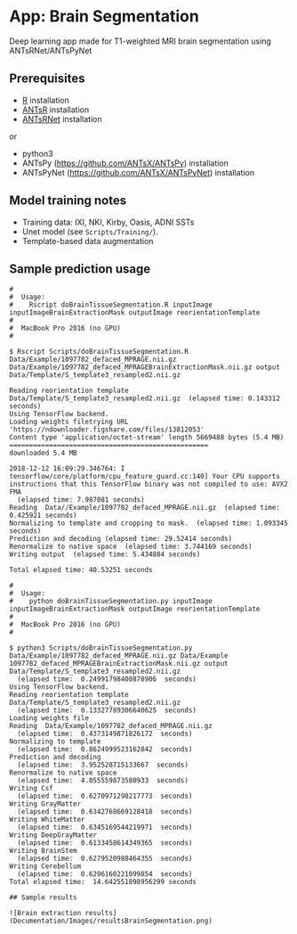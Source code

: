 # App:  Brain Segmentation

Deep learning app made for T1-weighted MRI brain segmentation using ANTsRNet/ANTsPyNet

## Prerequisites

* [R](https://www.r-project.org) installation
* [ANTsR](https://github.com/ANTsX/ANTsR) installation
* [ANTsRNet](https://github.com/ANTsX/ANTsRNet) installation

or 

* python3
* ANTsPy (https://github.com/ANTsX/ANTsPy) installation
* ANTsPyNet (https://github.com/ANTsX/ANTsPyNet) installation

## Model training notes

* Training data: IXI, NKI, Kirby, Oasis, ADNI SSTs
* Unet model (see ``Scripts/Training/``).
* Template-based data augmentation

## Sample prediction usage

```
#
#  Usage:
#    Rscript doBrainTissueSegmentation.R inputImage inputImageBrainExtractionMask outputImage reorientationTemplate
#
#  MacBook Pro 2016 (no GPU)
#

$ Rscript Scripts/doBrainTissueSegmentation.R Data/Example/1097782_defaced_MPRAGE.nii.gz Data/Example/1097782_defaced_MPRAGEBrainExtractionMask.nii.gz output Data/Template/S_template3_resampled2.nii.gz

Reading reorientation template Data/Template/S_template3_resampled2.nii.gz  (elapsed time: 0.143312 seconds)
Using TensorFlow backend.
Loading weights filetrying URL 'https://ndownloader.figshare.com/files/13812053'
Content type 'application/octet-stream' length 5669488 bytes (5.4 MB)
==================================================
downloaded 5.4 MB

2018-12-12 16:09:29.346764: I tensorflow/core/platform/cpu_feature_guard.cc:140] Your CPU supports instructions that this TensorFlow binary was not compiled to use: AVX2 FMA
  (elapsed time: 7.987081 seconds)
Reading  Data//Example/1097782_defaced_MPRAGE.nii.gz  (elapsed time: 0.425921 seconds)
Normalizing to template and cropping to mask.  (elapsed time: 1.093345 seconds)
Prediction and decoding (elapsed time: 29.52414 seconds)
Renormalize to native space  (elapsed time: 3.744169 seconds)
Writing output  (elapsed time: 5.434884 seconds)

Total elapsed time: 40.53251 seconds
```

```
#
#  Usage:
#    python doBrainTissueSegmentation.py inputImage inputImageBrainExtractionMask outputImage reorientationTemplate
#
#  MacBook Pro 2016 (no GPU)
#

$ python3 Scripts/doBrainTissueSegmentation.py Data/Example/1097782_defaced_MPRAGE.nii.gz Data/Example 1097782_defaced_MPRAGEBrainExtractionMask.nii.gz output Data/Template/S_template3_resampled2.nii.gz
  (elapsed time:  0.24991798400878906  seconds)
Using TensorFlow backend.
Reading reorientation template Data/Template/S_template3_resampled2.nii.gz
  (elapsed time:  0.13327789306640625  seconds)
Loading weights file
Reading  Data/Example/1097782_defaced_MPRAGE.nii.gz
  (elapsed time:  0.4373149871826172  seconds)
Normalizing to template
  (elapsed time:  0.8624999523162842  seconds)
Prediction and decoding
  (elapsed time:  3.952528715133667  seconds)
Renormalize to native space
  (elapsed time:  4.055559873580933  seconds)
Writing Csf
  (elapsed time:  0.6270971298217773  seconds)
Writing GrayMatter
  (elapsed time:  0.6342768669128418  seconds)
Writing WhiteMatter
  (elapsed time:  0.6345169544219971  seconds)
Writing DeepGrayMatter
  (elapsed time:  0.6133458614349365  seconds)
Writing BrainStem
  (elapsed time:  0.6279520988464355  seconds)
Writing Cerebellum
  (elapsed time:  0.6296160221099854  seconds)
Total elapsed time:  14.642551898956299 seconds

## Sample results

![Brain extraction results](Documentation/Images/resultsBrainSegmentation.png)
